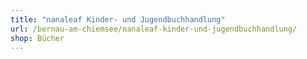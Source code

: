 ```yaml
---
title: "nanaleaf Kinder- und Jugendbuchhandlung"
url: /bernau-am-chiemsee/nanaleaf-kinder-und-jugendbuchhandlung/
shop: Bücher
---
```

